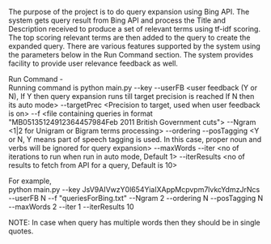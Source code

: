 The purpose of the project is to do query expansion using Bing API.
The system gets query result from Bing API and process the Title and Description received to produce a set of relevant terms using tf-idf scoring.
The top scoring relevant terms are then added to the query to create the expanded query.
There are various features supported by the system using the parameters below in the Run Command section.
The system provides facility to provide user relevance feedback as well.

Run Command -  
Running command is
python main.py --key <bing account key>
--userFB <user feedback (Y or N), If Y then query expansion runs till target precision is reached If N then its auto mode>
--targetPrec <Precision to target, used when user feedback is on>
--f <file containing queries in format "MB051<newline>35124912364457984<newline>Feb 2011 British Government cuts<endOfFile>">
--Ngram <1|2 for Unigram or Bigram terms processing>
--ordering <Y or N for ordering or non-ordering the expanded query terms>
--posTagging <Y or N, Y means part of speech tagging is used. In this case, proper noun and verbs will be ignored for query expansion>
--maxWords <number of words to expand in one iteration>
--iter <no of iterations to run when run in auto mode, Default 1>
--iterResults <no of results to fetch from API for a query, Default is 10>

For example,  
python main.py --key JsV9AIVwzY0l654YiaIXAppMcpvpm7lvkcYdmzJrNcs --userFB N --f "queriesForBing.txt" --Ngram 2 --ordering N --posTagging N --maxWords 2 --iter 1 --iterResults 10

NOTE: In case when query has multiple words then they should be in single quotes.

